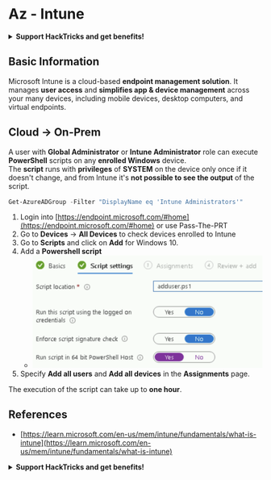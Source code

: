# Az - Intune

<details>

<summary><strong>Support HackTricks and get benefits!</strong></summary>

* If you want to see your **company advertised in HackTricks** or if you want access to the **latest version of the PEASS or download HackTricks in PDF** Check the [**SUBSCRIPTION PLANS**](https://github.com/sponsors/carlospolop)!
* Get the [**official PEASS & HackTricks swag**](https://peass.creator-spring.com)
* Discover [**The PEASS Family**](https://opensea.io/collection/the-peass-family), our collection of exclusive [**NFTs**](https://opensea.io/collection/the-peass-family)
* **Join the** 💬 [**Discord group**](https://discord.gg/hRep4RUj7f) or the [**telegram group**](https://t.me/peass) or **follow** me on **Twitter** 🐦 [**@carlospolopm**](https://twitter.com/carlospolopm)**.**
* **Share your hacking tricks by submitting PRs to the** [**HackTricks**](https://github.com/carlospolop/hacktricks) and [**HackTricks Cloud**](https://github.com/carlospolop/hacktricks-cloud) github repos.

</details>

## Basic Information

Microsoft Intune is a cloud-based **endpoint management solution**. It manages **user access** and **simplifies app & device management** across your many devices, including mobile devices, desktop computers, and virtual endpoints.

## Cloud -> On-Prem

A user with **Global Administrator** or **Intune Administrator** role can execute **PowerShell** scripts on any **enrolled Windows** device.\
The **script** runs with **privileges** of **SYSTEM** on the device only once if it doesn't change, and from Intune it's **not possible to see the output** of the script.

```powershell
Get-AzureADGroup -Filter "DisplayName eq 'Intune Administrators'"
```

1. Login into [https://endpoint.microsoft.com/#home](https://endpoint.microsoft.com/#home) or use Pass-The-PRT
2. Go to **Devices** -> **All Devices** to check devices enrolled to Intune
3. Go to **Scripts** and click on **Add** for Windows 10.
4. Add a **Powershell script**
   * ****![](<../../.gitbook/assets/image (2) (1) (2).png>)****
5. Specify **Add all users** and **Add all devices** in the **Assignments** page.

The execution of the script can take up to **one hour**.

## References

* [https://learn.microsoft.com/en-us/mem/intune/fundamentals/what-is-intune](https://learn.microsoft.com/en-us/mem/intune/fundamentals/what-is-intune)

<details>

<summary><strong>Support HackTricks and get benefits!</strong></summary>

* If you want to see your **company advertised in HackTricks** or if you want access to the **latest version of the PEASS or download HackTricks in PDF** Check the [**SUBSCRIPTION PLANS**](https://github.com/sponsors/carlospolop)!
* Get the [**official PEASS & HackTricks swag**](https://peass.creator-spring.com)
* Discover [**The PEASS Family**](https://opensea.io/collection/the-peass-family), our collection of exclusive [**NFTs**](https://opensea.io/collection/the-peass-family)
* **Join the** 💬 [**Discord group**](https://discord.gg/hRep4RUj7f) or the [**telegram group**](https://t.me/peass) or **follow** me on **Twitter** 🐦 [**@carlospolopm**](https://twitter.com/carlospolopm)**.**
* **Share your hacking tricks by submitting PRs to the** [**HackTricks**](https://github.com/carlospolop/hacktricks) and [**HackTricks Cloud**](https://github.com/carlospolop/hacktricks-cloud) github repos.

</details>
